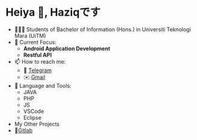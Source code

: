 # Heiya 👋, Haziqです
- 👨🏻‍🎓 Students of Bachelor of Information (Hons.) in Universiti Teknologi Mara (UiTM)
- 🌱 Current Focus: 
  - **Android Application Development**
  - **Restful API**
- 📫 How to reach me:
  - 📱 [Telegram](https://t.me/nurhaziq97) 
  - ✉️ [Gmail](mailto:muhammadnurhaziq97@gmail.com)
- 🔧 Language and Tools:
  - JAVA
  - PHP
  - JS
  - VSCode
  - Eclipse
 - My Other Projects
  - 📝[Gitlab](https://gitlab.com/nurhaziq97)
<!---
nurhaziq97/nurhaziq97 is a ✨ special ✨ repository because its `README.md` (this file) appears on your GitHub profile.
You can click the Preview link to take a look at your changes.
--->
